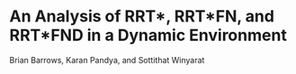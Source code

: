 # An Analysis of RRT\*, RRT\*FN, and RRT\*FND in a Dynamic Environment
Brian Barrows, Karan Pandya, and Sottithat Winyarat
